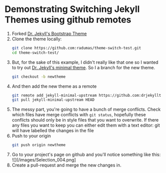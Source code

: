 # Demonstrating Switching Jekyll Themes using github remotes

1. Forked [Dr. Jekyll's Bootstrap Theme](https://github.com/drjekyllthemes/jekyll-bootstrap-theme)
2. Clone the theme locally:  
   ```bash
   git clone https://github.com:radumas/theme-switch-test.git
   cd theme-switch-test/
   ```
3. But, for the sake of this example, I didn't really like that one so I wanted to try out [Dr. Jekyll's minimal theme](https://github.com/drjekyllthemes/jekyll-minimal-theme). So I a branch for the new theme.  
   ```bash
   git checkout -b newtheme
   ```  
4. And then add the new theme as a remote 
   ```bash
   git remote add jekyll-minimal-upstream https://github.com:drjekyllthemes/jekyll-minimal-theme.git
   git pull jekyll-minimal-upstream HEAD 
   ```
5. The messy part, you're going to have a bunch of merge conflicts. Check which files have merge conflicts with `git status`, hopefully these conflicts should only be in style files that you want to overwrite. If there any files you want to keep you can either edit them with a text editor: git will have labelled the changes in the file 
5. Push to your origin
   ```bash
   git push origin newtheme 
   ```
6. Go to your project's page on github and you'll notice something like this:  
   ![](/images/Selection_004.png]
7. Create a pull-request and merge the new changes in.
